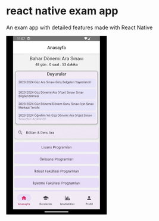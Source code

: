 # react native exam app
 An exam app with detailed features made with React Native

<img src="app.gif" width="270" height="480"/>
